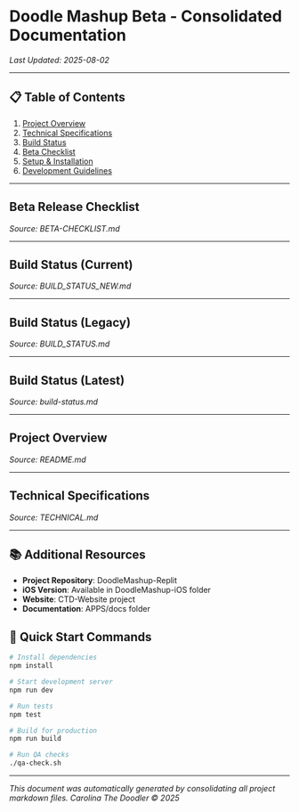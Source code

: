 # Doodle Mashup Beta - Consolidated Documentation
*Last Updated: 2025-08-02*

---

## 📋 Table of Contents
1. [Project Overview](#project-overview)
2. [Technical Specifications](#technical-specifications)
3. [Build Status](#build-status)
4. [Beta Checklist](#beta-checklist)
5. [Setup & Installation](#setup--installation)
6. [Development Guidelines](#development-guidelines)

---

## Beta Release Checklist
*Source: BETA-CHECKLIST.md*



---

## Build Status (Current)
*Source: BUILD_STATUS_NEW.md*



---

## Build Status (Legacy)
*Source: BUILD_STATUS.md*



---

## Build Status (Latest)
*Source: build-status.md*



---

## Project Overview
*Source: README.md*



---

## Technical Specifications
*Source: TECHNICAL.md*



---

## 📚 Additional Resources

- **Project Repository**: DoodleMashup-Replit
- **iOS Version**: Available in DoodleMashup-iOS folder
- **Website**: CTD-Website project
- **Documentation**: APPS/docs folder

## 🚀 Quick Start Commands

```bash
# Install dependencies
npm install

# Start development server
npm run dev

# Run tests
npm test

# Build for production
npm run build

# Run QA checks
./qa-check.sh
```

---

*This document was automatically generated by consolidating all project markdown files.*
*Carolina The Doodler © 2025*
